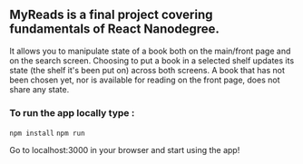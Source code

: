## MyReads is a final project covering fundamentals of React Nanodegree. ##

It allows you to manipulate state of a book both on the main/front page and
on the search screen. Choosing to put a book in a selected shelf updates its
state (the shelf it's been put on) across both screens. A book that has not been
chosen yet, nor is available for reading on the front page, does not share any state.

### To run the app locally type : ###

`npm install`
`npm run`

Go to localhost:3000 in your browser and start using the app!

